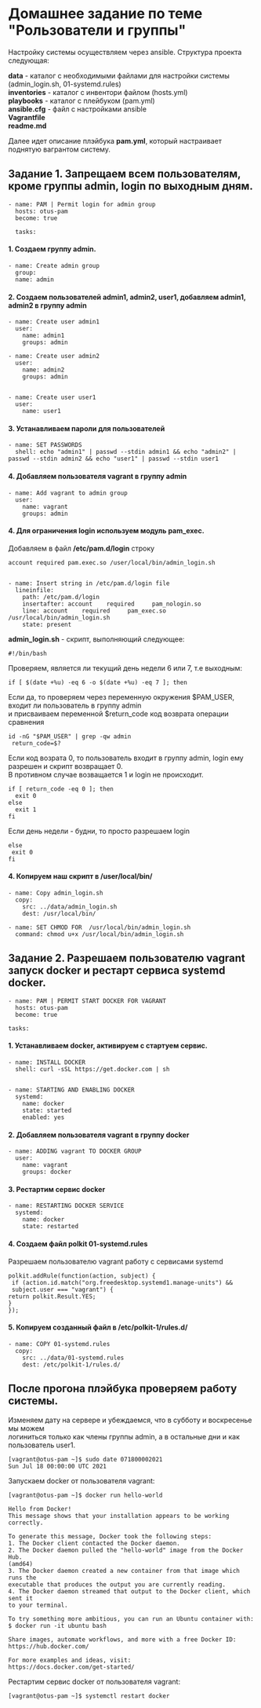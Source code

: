 # Домашнее задание по теме "Рользователи и группы"

Настройку системы осуществляем через ansible. Структура проекта следующая:

**data** - каталог с необходимыми файлами для настройки системы (admin_login.sh, 01-systemd.rules)  
**inventories** - каталог с инвентори файлом (hosts.yml)  
**playbooks** - каталог с плейбуком (pam.yml)  
**ansible.cfg** - файл с настройками ansible  
**Vagrantfile**  
**readme.md**  

Далее идет описание плэйбука **pam.yml**, который настраивает поднятую вагрантом систему.  


## Задание 1. Запрещаем всем пользователям, кроме группы admin, login по выходным дням.

    - name: PAM | Permit login for admin group  
      hosts: otus-pam  
      become: true  
    
      tasks:

#### 1. Создаем группу admin.

    - name: Create admin group  
      group:  
      name: admin 
      

#### 2. Создаем пользователей admin1, admin2, user1, добавляем admin1, admin2 в группу admin

    - name: Create user admin1
      user:
        name: admin1
        groups: admin
               
    - name: Create user admin2
      user:
        name: admin2
        groups: admin
        
        
    - name: Create user user1
      user:
        name: user1
      
      
#### 3. Устанавливаем пароли для пользователей

    - name: SET PASSWORDS
      shell: echo "admin1" | passwd --stdin admin1 && echo "admin2" | passwd --stdin admin2 && echo "user1" | passwd --stdin user1

#### 4. Добавляем пользователя vagrant в группу admin  

    - name: Add vagrant to admin group
      user:
        name: vagrant
        groups: admin


#### 4. Для ограничения login используем модуль pam_exec.

Добавляем в файл **/etc/pam.d/login** строку  

    account required pam.exec.so /user/local/bin/admin_login.sh


    - name: Insert string in /etc/pam.d/login file    
      lineinfile: 
        path: /etc/pam.d/login  
        insertafter: account    required     pam_nologin.so  
        line: account    required     pam_exec.so   /usr/local/bin/admin_login.sh  
        state: present  
        
        

**admin_login.sh** - скрипт, выполняющий следующее:

    #!/bin/bash

Проверяем, является ли текущий день недели 6 или 7, т.е выходным:

    if [ $(date +%u) -eq 6 -o $(date +%u) -eq 7 ]; then

Если да, то проверяем через переменную окружения $PAM_USER, входит ли пользователь в группу admin  
и присваиваем переменной $return_code код возврата операции сравнения  

    id -nG "$PAM_USER" | grep -qw admin
     return_code=$?
  
Если код возрата 0, то пользователь входит в группу admin, login ему разрешен и скрипт возвращает 0.  
В противном случае возващается 1 и login не происходит.

    if [ return_code -eq 0 ]; then
      exit 0
    else
      exit 1
    fi
  
Если день недели - будни, то просто разрешаем login  

    else
     exit 0
    fi

#### 4. Копируем наш скрипт в /user/local/bin/

    - name: Copy admin_login.sh  
      copy:  
        src: ../data/admin_login.sh  
        dest: /usr/local/bin/    
        
    - name: SET CHMOD FOR  /usr/local/bin/admin_login.sh  
      command: chmod u+x /usr/local/bin/admin_login.sh  
  
  
  
## Задание 2. Разрешаем пользователю vagrant запуск docker и рестарт сервиса systemd docker.

    - name: PAM | PERMIT START DOCKER FOR VAGRANT
      hosts: otus-pam
      become: true
  
    tasks:

#### 1. Устанавливаем docker, активируем с стартуем сервис.

    - name: INSTALL DOCKER  
      shell: curl -sSL https://get.docker.com | sh  
   
        
    - name: STARTING AND ENABLING DOCKER  
      systemd:  
        name: docker  
        state: started  
        enabled: yes    

#### 2. Добавляем пользователя vagrant в группу docker 

    - name: ADDING vagrant TO DOCKER GROUP
      user:
        name: vagrant
        groups: docker        
        
#### 3. Рестартим сервис docker

    - name: RESTARTING DOCKER SERVICE 
      systemd:
        name: docker
        state: restarted
        
#### 4. Создаем файл polkit 01-systemd.rules

Разрешаем пользователю vagrant работу с сервисами systemd


    polkit.addRule(function(action, subject) {  
     if (action.id.match("org.freedesktop.systemd1.manage-units") &&  
     subject.user === "vagrant") {  
    return polkit.Result.YES;  
    }    
    });  
        

#### 5. Копируем созданный файл в /etc/polkit-1/rules.d/ 

    - name: COPY 01-systemd.rules  
      copy:  
        src: ../data/01-systemd.rules  
        dest: /etc/polkit-1/rules.d/   
          
                

  
## После прогона плэйбука проверяем работу системы.


Изменяем дату на сервере и убеждаемся, что в субботу и воскресенье мы можем  
логиниться только как члены группы admin, а в остальные дни и как пользователь user1.  


    [vagrant@otus-pam ~]$ sudo date 071800002021  
    Sun Jul 18 00:00:00 UTC 2021  

  
Запускаем docker от пользователя vagrant:  

    [vagrant@otus-pam ~]$ docker run hello-world  

    Hello from Docker!  
    This message shows that your installation appears to be working correctly.  
  
    To generate this message, Docker took the following steps:  
    1. The Docker client contacted the Docker daemon.  
    2. The Docker daemon pulled the "hello-world" image from the Docker Hub.  
    (amd64)  
    3. The Docker daemon created a new container from that image which runs the  
    executable that produces the output you are currently reading.  
    4. The Docker daemon streamed that output to the Docker client, which sent it  
    to your terminal.  
  
    To try something more ambitious, you can run an Ubuntu container with:  
    $ docker run -it ubuntu bash  
  
    Share images, automate workflows, and more with a free Docker ID:  
    https://hub.docker.com/  
  
    For more examples and ideas, visit:  
    https://docs.docker.com/get-started/  
   
   
Рестартим сервис docker от пользователя vagrant:   

    [vagrant@otus-pam ~]$ systemctl restart docker
